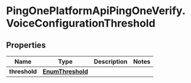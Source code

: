 # PingOnePlatformApiPingOneVerify.VoiceConfigurationThreshold

## Properties

Name | Type | Description | Notes
------------ | ------------- | ------------- | -------------
**threshold** | [**EnumThreshold**](EnumThreshold.md) |  | 


